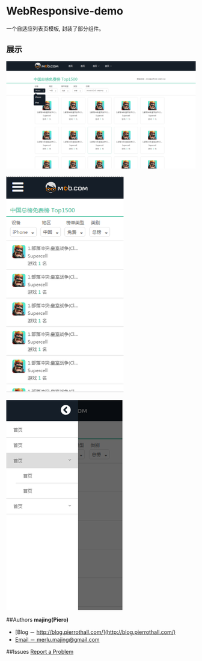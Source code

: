 # WebResponsive-demo
一个自适应列表页模板, 封装了部分组件。

## 展示
<img src="./doc/pc.png">
<br/>
<br/>
<img src="./doc/mobile1.png">
<br/>
<br/>
<img src="./doc/mobile2.png">

##Authors
**majing(Piero)**
- [Blog － http://blog.pierrothall.com/](http://blog.pierrothall.com/)
- [Email － merlu.majing@gmail.com](http://merlu.majing@gmail.com)

##Issues
[Report a Problem](https://github.com/MJPiero/WebResponsive-demo/issues)
